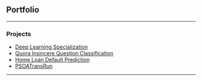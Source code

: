 ## Portfolio
---

### Projects

- [Deep Learning Specialization](https://github.com/ZOUG/DeepLearningSpecialization)
- [Quora Insincere Question Classification](https://www.kaggle.com/miracle0/quora-insincere-question-classification)
- [Home Loan Default Prediction](https://github.com/ZOUG/HomeCreditDefault/) 
- [PSOATransRun](https://github.com/RuleML/PSOATransRunComponents)

---
<!-- (https://github.com/ZOUG/HomeCreditDefault/) <p style="font-size:11px">Page template forked from <a href="https://github.com/evanca/quick-portfolio">evanca</a></p> -->
<!-- Remove above link if you don't want to attibute -->
